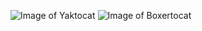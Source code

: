 ![Image of Yaktocat](https://octodex.github.com/images/yaktocat.png)
![Image of Boxertocat](https://octodex.github.com/images/boxertocat_octodex.jpg)
